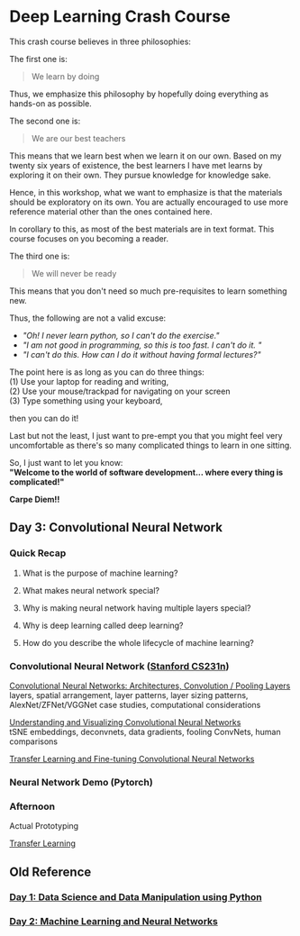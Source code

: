 # Deep Learning  Crash Course

This crash course believes in three philosophies:

The first one is:
> We learn by doing

Thus, we emphasize this philosophy by hopefully doing everything as hands-on as possible.

The second one is: 
> We are our best teachers

This means that we learn best when we learn it on our own. Based on my twenty six years of existence, the best learners I have met learns by exploring it on their own. They pursue knowledge for knowledge sake. 

Hence, in this workshop, what we want to emphasize is that the materials should be exploratory on its own. You are actually encouraged to use more reference material other than the ones contained here. 

In corollary to this, as most of the best materials are in text format. This course focuses on you becoming a reader. 

The third one is:
> We will never be ready

This means that you don't need so much pre-requisites to learn something new. 

Thus, the following are not a valid excuse:  
- *"Oh! I never learn python, so I can't do the exercise."*
- *"I am not good in programming, so this is too fast. I can't do it. "*
- *"I can't do this. How can I do it without having formal lectures?"*

The point here is as long as you can do three things:      
(1) Use your laptop for reading and writing,    
(2) Use your mouse/trackpad for navigating on your screen   
(3) Type something using your keyboard,    

then you can do it!

Last but not the least, I just want to pre-empt you that you might feel very uncomfortable as there's so many complicated things to learn in one sitting. 

So, I just want to let you know:   
**"Welcome to the world of software development... where every thing is complicated!"**

**Carpe Diem!!**

## Day 3: Convolutional Neural Network
### Quick Recap

1. What is the purpose of machine learning?

2. What makes neural network special?

3. Why is making neural network having multiple layers special?

4. Why is deep learning called deep learning?

5. How do you describe the whole lifecycle of machine learning?


### Convolutional Neural Network ([Stanford CS231n](http://cs231n.github.io))

[Convolutional Neural Networks: Architectures, Convolution / Pooling Layers](http://cs231n.github.io/convolutional-networks/)    
layers, spatial arrangement, layer patterns, layer sizing patterns, AlexNet/ZFNet/VGGNet case studies, computational considerations
     
      
[Understanding and Visualizing Convolutional Neural Networks](http://cs231n.github.io/understanding-cnn/)    
tSNE embeddings, deconvnets, data gradients, fooling ConvNets, human comparisons
       
     
[Transfer Learning and Fine-tuning Convolutional Neural Networks](http://cs231n.github.io/transfer-learning/)


### Neural Network Demo (Pytorch)


### Afternoon

Actual Prototyping

[Transfer Learning](https://pytorch.org/tutorials/beginner/transfer_learning_tutorial.html)


## Old Reference
### [Day 1: Data Science and Data Manipulation using Python](day-1/README.md)

### [Day 2: Machine Learning and Neural Networks](day-2/README.md)